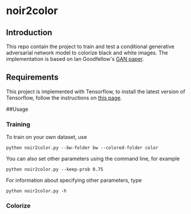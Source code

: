 # noir2color

## Introduction
This repo contain the project to train and test a conditional generative adversarial network model to colorize black and white images. The implementation is based on Ian Goodfellow's [GAN paper](https://arxiv.org/abs/1406.2661).

## Requirements
This project is implemented with Tensorflow, to install the latest version of Tensorflow, follow the instructions on [this page](https://www.tensorflow.org/install/).

##Usage
### Training
To train on your own dataset, use
```commandline
python noir2color.py --bw-folder bw --colored-folder color
```
You can also set other parameters using the command line, for example
```commandline
python noir2color.py --keep-prob 0.75
```
For information about specifying other parameters, type
```commandline
python noir2color.py -h
```

### Colorize